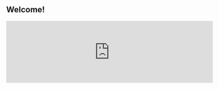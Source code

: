 ## Welcome!
<iframe width="552" height="167" frameborder="0" src="https://itch.io/embed/1570257"><a href="https://pikibanana.itch.io/turret-defense">Turret Defense by PikiBanana</a></iframe>
